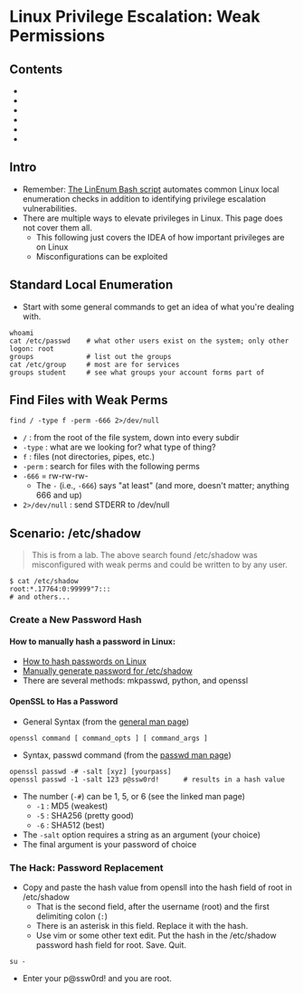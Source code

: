 # Linux Privilege Escalation: Weak Permissions

## Contents
- []()
- []()
- []()
- []()
- []()
- []()

## Intro
- Remember: [The LinEnum Bash script](../1_Local_Enumeration/nix_automating_local_enum.md#a-linux-local-enum-script) automates common Linux local enumeration checks in addition to identifying privilege escalation vulnerabilities.
- There are multiple ways to elevate privileges in Linux. This page does not cover them all.
  - This following just covers the IDEA of how important privileges are on Linux
  - Misconfigurations can be exploited

## Standard Local Enumeration
- Start with some general commands to get an idea of what you're dealing with.
```
whoami
cat /etc/passwd    # what other users exist on the system; only other logon: root
groups             # list out the groups
cat /etc/group     # most are for services
groups student     # see what groups your account forms part of
```

## Find Files with Weak Perms
```
find / -type f -perm -666 2>/dev/null
```
- `/` : from the root of the file system, down into every subdir
- `-type` : what are we looking for? what type of thing?
- `f` : files (not directories, pipes, etc.)
- `-perm` : search for files with the following perms
- `-666` = rw-rw-rw-
  - The `-` (i.e., `-666`) says "at least" (and more, doesn't matter; anything 666 and up)
- `2>/dev/null` : send STDERR to /dev/null

## Scenario: /etc/shadow
> This is from a lab. The above search found /etc/shadow was misconfigured with weak perms and could be written to by any user.
```
$ cat /etc/shadow
root:*.17764:0:99999"7:::
# and others...
```

### Create a New Password Hash

#### How to manually hash a password in Linux:
  - [How to hash passwords on Linux](https://linuxconfig.org/how-to-hash-passwords-on-linux)
  - [Manually generate password for /etc/shadow](https://unix.stackexchange.com/questions/81240/manually-generate-password-for-etc-shadow)
- There are several methods:  mkpasswd, python, and openssl
 
#### OpenSSL to Has a Password
- General Syntax (from the [general man page](https://linux.die.net/man/1/openssl))
```
openssl command [ command_opts ] [ command_args ] 
```
- Syntax, passwd command (from the [passwd man page](https://www.openssl.org/docs/man1.1.1/man1/openssl-passwd.html))
```
openssl passwd -# -salt [xyz] [yourpass]
openssl passwd -1 -salt 123 p@ssw0rd!      # results in a hash value 
```
- The number (`-#`) can be 1, 5, or 6 (see the linked man page)
  - `-1` : MD5 (weakest)
  - `-5` : SHA256 (pretty good)
  - `-6` : SHA512 (best)
- The `-salt` option requires a string as an argument (your choice)
- The final argument is your password of choice

### The Hack: Password Replacement
- Copy and paste the hash value from opensll into the hash field of root in /etc/shadow
  - That is the second field, after the username (root) and the first delimiting colon (`:`)
  - There is an asterisk in this field. Replace it with the hash.
  - Use vim or some other text edit. Put the hash in the /etc/shadow password hash field for root. Save. Quit.
```
su -
```
- Enter your p@ssw0rd! and you are root.

